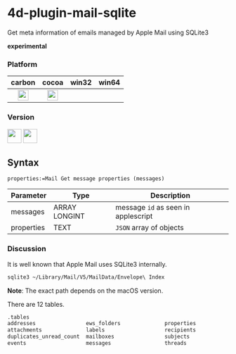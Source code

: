 # 4d-plugin-mail-sqlite
Get meta information of emails managed by Apple Mail using SQLite3

**experimental**

### Platform

| carbon | cocoa | win32 | win64 |
|:------:|:-----:|:---------:|:---------:|
|<img src="https://cloud.githubusercontent.com/assets/1725068/22371562/1b091f0a-e4db-11e6-8458-8653954a7cce.png" width="24" height="24" />|<img src="https://cloud.githubusercontent.com/assets/1725068/22371562/1b091f0a-e4db-11e6-8458-8653954a7cce.png" width="24" height="24" />|||

### Version

<img src="https://cloud.githubusercontent.com/assets/1725068/18940649/21945000-8645-11e6-86ed-4a0f800e5a73.png" width="32" height="32" /> <img src="https://cloud.githubusercontent.com/assets/1725068/18940648/2192ddba-8645-11e6-864d-6d5692d55717.png" width="32" height="32" />

## Syntax

```
properties:=Mail Get message properties (messages)
```

Parameter|Type|Description
------------|------------|----
messages|ARRAY LONGINT|message ``id`` as seen in applescript
properties|TEXT|``JSON`` array of objects

### Discussion

It is well known that Apple Mail uses SQLite3 internally.

```bash
sqlite3 ~/Library/Mail/V5/MailData/Envelope\ Index
```

**Note**: The exact path depends on the macOS version.

There are 12 tables.

```bash
.tables
addresses                ews_folders              properties             
attachments              labels                   recipients             
duplicates_unread_count  mailboxes                subjects               
events                   messages                 threads   
```
